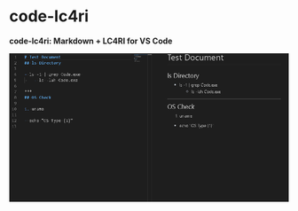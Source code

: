 # code-lc4ri

**code-lc4ri: Markdown + LC4RI for VS Code**

![lc4ri](https://github.com/yasutakatou/code-lc4ri/blob/pic/lc4ri.gif)
